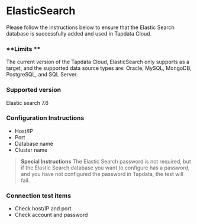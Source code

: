 # ElasticSearch

Please follow the instructions below to ensure that the Elastic Search database is successfully added and used in Tapdata Cloud.

### **Limits **

The current version of the Tapdata Cloud, ElasticSearch only supports as a target, and the supported data source types are: Oracle, MySQL, MongoDB, PostgreSQL, and SQL Server.

### **Supported version**

Elastic search 7.6

### **Configuration Instructions**

- Host/IP
- Port
- Database name
- Cluster name

> **Special Instructions**
> The Elastic Search password is not required, but if the Elastic Search database you want to configure has a password, and you have not configured the password in Tapdata, the test will fail.

### **Connection test items**

- Check host/IP and port
- Check account and password
